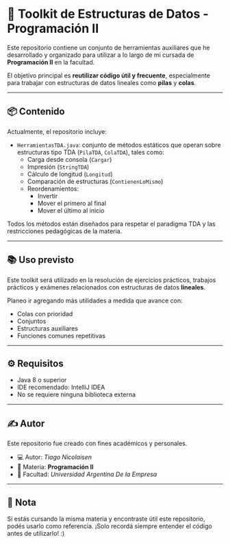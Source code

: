 # 🧰 Toolkit de Estructuras de Datos - Programación II

Este repositorio contiene un conjunto de herramientas auxiliares que he desarrollado y organizado para utilizar a lo largo de mi cursada de **Programación II** en la facultad.

El objetivo principal es **reutilizar código útil y frecuente**, especialmente para trabajar con estructuras de datos lineales como **pilas** y **colas**.

---

## 📦 Contenido

Actualmente, el repositorio incluye:

- `HerramientasTDA.java`: conjunto de métodos estáticos que operan sobre estructuras tipo TDA (`PilaTDA`, `ColaTDA`), tales como:
  - Carga desde consola (`Cargar`)
  - Impresión (`StringTDA`)
  - Cálculo de longitud (`Longitud`)
  - Comparación de estructuras (`ContienenLoMismo`)
  - Reordenamientos:
    - Invertir
    - Mover el primero al final
    - Mover el último al inicio

Todos los métodos están diseñados para respetar el paradigma TDA y las restricciones pedagógicas de la materia.

---

## 📚 Uso previsto

Este toolkit será utilizado en la resolución de ejercicios prácticos, trabajos prácticos y exámenes relacionados con estructuras de datos **lineales**.

Planeo ir agregando más utilidades a medida que avance con:

- Colas con prioridad
- Conjuntos
- Estructuras auxiliares
- Funciones comunes repetitivas

---

## ⚙️ Requisitos

- Java 8 o superior
- IDE recomendado: IntelliJ IDEA
- No se requiere ninguna biblioteca externa

---

## ✍️ Autor

Este repositorio fue creado con fines académicos y personales.

- 💻 Autor: *Tiago Nicolaisen*
- 🏫 Materia: **Programación II**
- 📍 Facultad: *Universidad Argentina De la Empresa*

---

## 📌 Nota

Si estás cursando la misma materia y encontraste útil este repositorio, podés usarlo como referencia. ¡Solo recordá siempre entender el código antes de utilizarlo! :)
